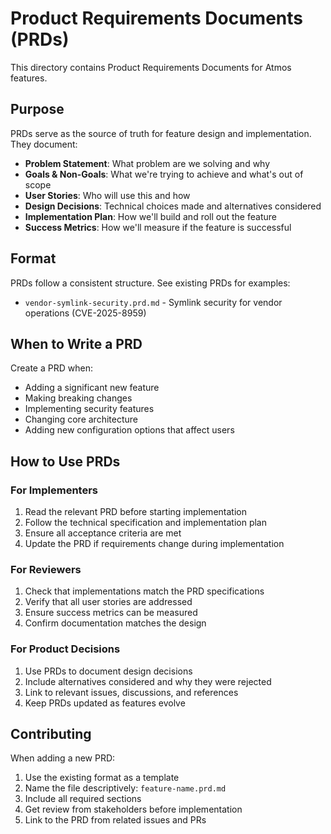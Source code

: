 # Product Requirements Documents (PRDs)

This directory contains Product Requirements Documents for Atmos features.

## Purpose

PRDs serve as the source of truth for feature design and implementation. They document:

- **Problem Statement**: What problem are we solving and why
- **Goals & Non-Goals**: What we're trying to achieve and what's out of scope  
- **User Stories**: Who will use this and how
- **Design Decisions**: Technical choices made and alternatives considered
- **Implementation Plan**: How we'll build and roll out the feature
- **Success Metrics**: How we'll measure if the feature is successful

## Format

PRDs follow a consistent structure. See existing PRDs for examples:

- `vendor-symlink-security.prd.md` - Symlink security for vendor operations (CVE-2025-8959)

## When to Write a PRD

Create a PRD when:

- Adding a significant new feature
- Making breaking changes
- Implementing security features
- Changing core architecture
- Adding new configuration options that affect users

## How to Use PRDs

### For Implementers

1. Read the relevant PRD before starting implementation
2. Follow the technical specification and implementation plan
3. Ensure all acceptance criteria are met
4. Update the PRD if requirements change during implementation

### For Reviewers

1. Check that implementations match the PRD specifications
2. Verify that all user stories are addressed
3. Ensure success metrics can be measured
4. Confirm documentation matches the design

### For Product Decisions

1. Use PRDs to document design decisions
2. Include alternatives considered and why they were rejected
3. Link to relevant issues, discussions, and references
4. Keep PRDs updated as features evolve

## Contributing

When adding a new PRD:

1. Use the existing format as a template
2. Name the file descriptively: `feature-name.prd.md`
3. Include all required sections
4. Get review from stakeholders before implementation
5. Link to the PRD from related issues and PRs